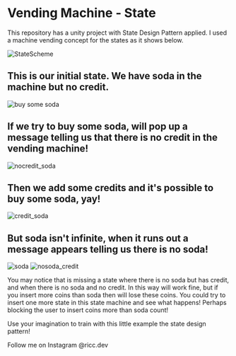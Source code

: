 # Vending Machine - State

This repository has a unity project with State Design Pattern applied. I used a machine vending concept for the states as it shows below.

![StateScheme](https://user-images.githubusercontent.com/32469468/96651364-0e467a80-130b-11eb-8d7f-04b0544997ce.jpg)

## This is our initial state. We have soda in the machine but no credit.

![buy some soda](https://user-images.githubusercontent.com/32469468/96651778-e277c480-130b-11eb-833c-0a4ba9fae957.jpg)

## If we try to buy some soda, will pop up a message telling us that there is no credit in the vending machine!

![nocredit_soda](https://user-images.githubusercontent.com/32469468/96651776-e1df2e00-130b-11eb-84c3-584ef5ed3942.jpg)

## Then we add some credits and it's possible to buy some soda, yay!

![credit_soda](https://user-images.githubusercontent.com/32469468/96651774-e0ae0100-130b-11eb-865a-0ec52fb767a0.jpg)

## But soda isn't infinite, when it runs out a message appears telling us there is no soda!

![soda](https://user-images.githubusercontent.com/32469468/96651779-e3105b00-130b-11eb-900b-4e96d235ba04.jpg)
![nosoda_credit](https://user-images.githubusercontent.com/32469468/96652008-67fb7480-130c-11eb-8c9a-333792f93b8a.jpg)


You may notice that is missing a state where there is no soda but has credit, and when there is no soda and no credit. In this way will work fine, but if you insert more coins than soda then will lose these coins. You could try to insert one more state in this state machine and see what happens! Perhaps blocking the user to insert coins more than soda count! 

Use your imagination to train with this little example the state design pattern!

Follow me on Instagram @ricc.dev
